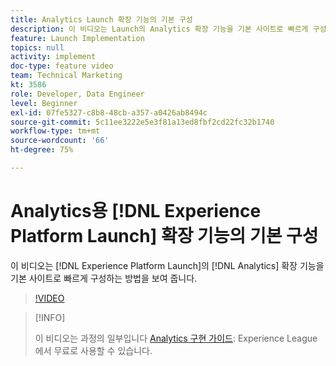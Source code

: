 ```yaml
---
title: Analytics Launch 확장 기능의 기본 구성
description: 이 비디오는 Launch의 Analytics 확장 기능을 기본 사이트로 빠르게 구성하는 방법을 보여 줍니다.
feature: Launch Implementation
topics: null
activity: implement
doc-type: feature video
team: Technical Marketing
kt: 3586
role: Developer, Data Engineer
level: Beginner
exl-id: 07fe5327-c8b8-48cb-a357-a0426ab8494c
source-git-commit: 5c11ee3222e5e3f81a13ed8fbf2cd22fc32b1740
workflow-type: tm+mt
source-wordcount: '66'
ht-degree: 75%

---
```


# Analytics용 [!DNL Experience Platform Launch] 확장 기능의 기본 구성

이 비디오는 [!DNL Experience Platform Launch]의 [!DNL Analytics] 확장 기능을 기본 사이트로 빠르게 구성하는 방법을 보여 줍니다.

>[!VIDEO](https://video.tv.adobe.com/v/28751/?quality=12)

>[!INFO]
>
> 이 비디오는 과정의 일부입니다 [Analytics 구현 가이드](https://experienceleague.adobe.com/?recommended=Analytics-D-1-2019.1): Experience League에서 무료로 사용할 수 있습니다.